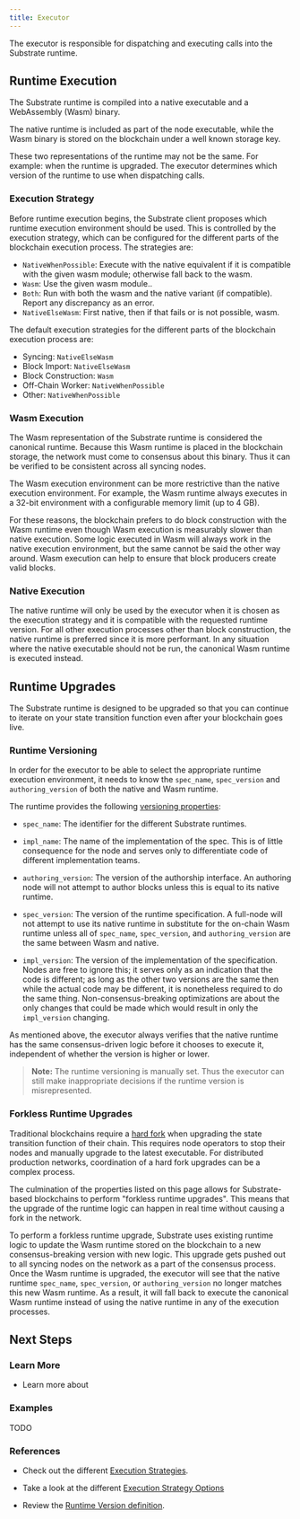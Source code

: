 ```yaml
---
title: Executor
---
```


The executor is responsible for dispatching and executing calls into the Substrate runtime.

## Runtime Execution

The Substrate runtime is compiled into a native executable and a WebAssembly (Wasm) binary.

The native runtime is included as part of the node executable, while the Wasm binary is stored on
the blockchain under a well known storage key.

These two representations of the runtime may not be the same. For example: when the runtime is
upgraded. The executor determines which version of the runtime to use when dispatching calls.

### Execution Strategy

Before runtime execution begins, the Substrate client proposes which runtime execution environment
should be used. This is controlled by the execution strategy, which can be configured for the
different parts of the blockchain execution process. The strategies are:

- `NativeWhenPossible`: Execute with the native equivalent if it is compatible with the given
wasm module; otherwise fall back to the wasm.
- `Wasm`: Use the given wasm module..
- `Both`: Run with both the wasm and the native variant (if compatible).
Report any discrepancy as an error.
- `NativeElseWasm`: First native, then if that fails or is not possible, wasm.

The default execution strategies for the different parts of the blockchain execution process are:

- Syncing: `NativeElseWasm`
- Block Import: `NativeElseWasm`
- Block Construction: `Wasm`
- Off-Chain Worker: `NativeWhenPossible`
- Other: `NativeWhenPossible`

### Wasm Execution

The Wasm representation of the Substrate runtime is considered the canonical runtime. Because this
Wasm runtime is placed in the blockchain storage, the network must come to consensus about this
binary. Thus it can be verified to be consistent across all syncing nodes.

The Wasm execution environment can be more restrictive than the native execution environment. For
example, the Wasm runtime always executes in a 32-bit environment with a configurable memory limit
(up to 4 GB).

For these reasons, the blockchain prefers to do block construction with the Wasm runtime even though
Wasm execution is measurably slower than native execution. Some logic executed in Wasm will always
work in the native execution environment, but the same cannot be said the other way around. Wasm
execution can help to ensure that block producers create valid blocks.

### Native Execution

The native runtime will only be used by the executor when it is chosen as the execution strategy and
it is compatible with the requested runtime version. For all other execution processes other than
block construction, the native runtime is preferred since it is more performant. In any situation
where the native executable should not be run, the canonical Wasm runtime is executed instead.

## Runtime Upgrades

The Substrate runtime is designed to be upgraded so that you can continue to iterate on your state
transition function even after your blockchain goes live.

### Runtime Versioning

In order for the executor to be able to select the appropriate runtime execution environment, it
needs to know the `spec_name`, `spec_version` and `authoring_version` of both the native and Wasm
runtime.

The runtime provides the following
[versioning properties](https://substrate.dev/rustdocs/v2.0.0/sp_version/struct.RuntimeVersion.html):

- `spec_name`: The identifier for the different Substrate runtimes.

- `impl_name`: The name of the implementation of the spec. This is of little consequence for the
  node and serves only to differentiate code of different implementation teams.

- `authoring_version`: The version of the authorship interface. An authoring node will not attempt
  to author blocks unless this is equal to its native runtime.

- `spec_version`: The version of the runtime specification. A full-node will not attempt to use its
  native runtime in substitute for the on-chain Wasm runtime unless all of `spec_name`,
  `spec_version`, and `authoring_version` are the same between Wasm and native.

- `impl_version`: The version of the implementation of the specification. Nodes are free to ignore
  this; it serves only as an indication that the code is different; as long as the other two
  versions are the same then while the actual code may be different, it is nonetheless required to
  do the same thing. Non-consensus-breaking optimizations are about the only changes that could be
  made which would result in only the `impl_version` changing.

As mentioned above, the executor always verifies that the native runtime has the same
consensus-driven logic before it chooses to execute it, independent of whether the version is higher
or lower.

> **Note:** The runtime versioning is manually set. Thus the executor can still make inappropriate
> decisions if the runtime version is misrepresented.

### Forkless Runtime Upgrades

Traditional blockchains require a [hard fork](<https://en.wikipedia.org/wiki/Fork_(blockchain)>)
when upgrading the state transition function of their chain. This requires node operators to stop
their nodes and manually upgrade to the latest executable. For distributed production networks,
coordination of a hard fork upgrades can be a complex process.

The culmination of the properties listed on this page allows for Substrate-based blockchains to
perform "forkless runtime upgrades". This means that the upgrade of the runtime logic can happen in
real time without causing a fork in the network.

To perform a forkless runtime upgrade, Substrate uses existing runtime logic to update the Wasm
runtime stored on the blockchain to a new consensus-breaking version with new logic. This upgrade
gets pushed out to all syncing nodes on the network as a part of the consensus process. Once the
Wasm runtime is upgraded, the executor will see that the native runtime `spec_name`, `spec_version`,
or `authoring_version` no longer matches this new Wasm runtime. As a result, it will fall back to
execute the canonical Wasm runtime instead of using the native runtime in any of the execution
processes.

## Next Steps

### Learn More

- Learn more about

### Examples

TODO

### References

- Check out the different
  [Execution Strategies](https://substrate.dev/rustdocs/v2.0.0/sc_client_api/execution_extensions/struct.ExecutionStrategies.html).

- Take a look at the different
  [Execution Strategy Options](https://substrate.dev/rustdocs/v2.0.0/sp_state_machine/enum.ExecutionStrategy.html)

- Review the
  [Runtime Version definition](https://substrate.dev/rustdocs/v2.0.0/sp_version/struct.RuntimeVersion.html).

